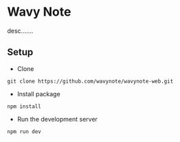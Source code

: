 # Wavy Note

desc.......

## Setup

- Clone
```
git clone https://github.com/wavynote/wavynote-web.git
```

- Install package
```
npm install
```

- Run the development server
```
npm run dev
```
